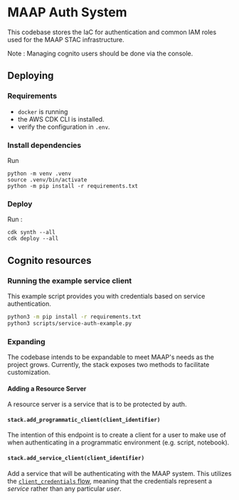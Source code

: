 # MAAP Auth System

This codebase stores the IaC for authentication and common IAM roles used for the MAAP STAC infrastructure.

Note : Managing cognito users should be done via the console.

## Deploying

### Requirements

- `docker` is running
- the AWS CDK CLI is installed. 
- verify the configuration in `.env`. 

### Install dependencies

Run

```
python -m venv .venv
source .venv/bin/activate
python -m pip install -r requirements.txt
```

### Deploy

Run : 

```
cdk synth --all
cdk deploy --all
```

## Cognito resources

### Running the example service client

This example script provides you with credentials based on service authentication.

```bash
python3 -m pip install -r requirements.txt
python3 scripts/service-auth-example.py
```

### Expanding

The codebase intends to be expandable to meet MAAP's needs as the project grows. Currently, the stack exposes two methods to facilitate customization.

#### Adding a Resource Server

A resource server is a service that is to be protected by auth.

#### `stack.add_programmatic_client(client_identifier)`

The intention of this endpoint is to create a client for a user to make use of when authenticating in a programmatic environment (e.g. script, notebook).

#### `stack.add_service_client(client_identifier)`

Add a service that will be authenticating with the MAAP system. This utilizes the [`client_credentials` flow](https://www.oauth.com/oauth2-servers/access-tokens/client-credentials/), meaning that the credentials represent a _service_ rather than any particular _user_.
